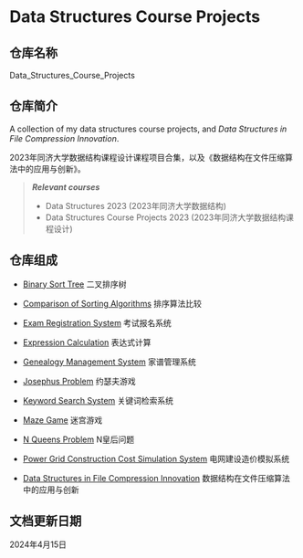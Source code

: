 # Data Structures Course Projects

## 仓库名称

Data_Structures_Course_Projects

## 仓库简介

A collection of my data structures course projects, and *Data Structures in File Compression Innovation*.

2023年同济大学数据结构课程设计课程项目合集，以及《数据结构在文件压缩算法中的应用与创新》。

> ***Relevant courses***
> * Data Structures 2023 (2023年同济大学数据结构)
> * Data Structures Course Projects 2023 (2023年同济大学数据结构课程设计)

## 仓库组成

* [Binary Sort Tree](Binary_Sort_Tree)
二叉排序树

* [Comparison of Sorting Algorithms](Comparison_of_Sorting_Algorithms)
排序算法比较

* [Exam Registration System](Exam_Registration_System)
考试报名系统

* [Expression Calculation](Expression_Calculation)
表达式计算

* [Genealogy Management System](Genealogy_Management_System)
家谱管理系统

* [Josephus Problem](Josephus_Problem)
约瑟夫游戏

* [Keyword Search System](Keyword_Search_System)
关键词检索系统

* [Maze Game](Maze_Game)
迷宫游戏

* [N Queens Problem](N_Queens_Problem)
N皇后问题

* [Power Grid Construction Cost Simulation System](Power_Grid_Construction_Cost_Simulation_System)
电网建设造价模拟系统

* [Data Structures in File Compression Innovation](Data_Structures_in_File_Compression_Innovation.pdf)
数据结构在文件压缩算法中的应用与创新

## 文档更新日期

2024年4月15日
